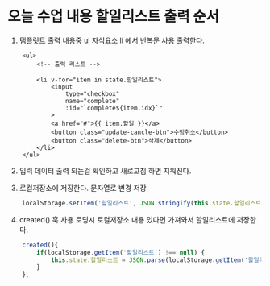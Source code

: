 # 오늘 수업 내용 할일리스트 출력 순서
1. 탬플릿트 출력 내용중 ul 자식요소 li 에서 반복문 사용 출력한다.
```JS
    <ul>
        <!-- 출력 리스트 -->

        <li v-for="item in state.할일리스트">
            <input 
                type="checkbox" 
                name="complete" 
                :id="`complete${item.idx}`"
            >
            <a href="#">{{ item.할일 }}</a>
            <button class="update-cancle-btn">수정취소</button>
            <button class="delete-btn">삭제</button>
        </li>                    
    </ul>

```

2. 입력 데이터 출력 되는걸 확인하고 새로고침 하면 지워진다.

3. 로컬저장소에 저장한다. 문자열로 변경 저장
```js
    localStorage.setItem('할일리스트', JSON.stringify(this.state.할일리스트))
```

4. created() 훅 사용 로딩시 로컬저장소 내용 있다면 가져와서  할일리스트에 저장한다.
```js
    created(){
        if(localStorage.getItem('할일리스트') !== null) {
            this.state.할일리스트 = JSON.parse(localStorage.getItem('할일리스트'));
        }
    },
```
